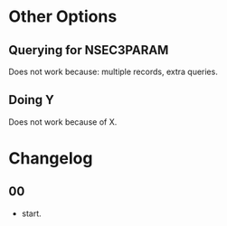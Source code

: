 # Other Options

## Querying for NSEC3PARAM

Does not work because: multiple records, extra queries.

## Doing Y

Does not work because of X.


# Changelog

## 00

* start.
